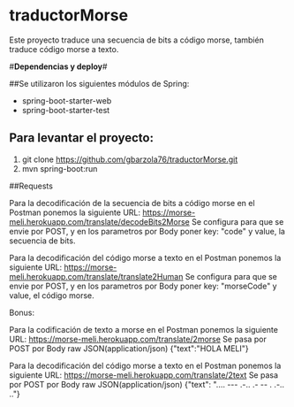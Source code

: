 # traductorMorse

Este proyecto traduce una secuencia de bits a código morse, también traduce código morse a texto.

#**Dependencias y deploy**#

##Se utilizaron los siguientes módulos de Spring:
* spring-boot-starter-web
* spring-boot-starter-test

## Para levantar el proyecto:
1. git clone https://github.com/gbarzola76/traductorMorse.git
2. mvn spring-boot:run

##Requests

Para la decodificación de la secuencia de bits a código morse en el Postman ponemos la siguiente URL: 
https://morse-meli.herokuapp.com/translate/decodeBits2Morse 
Se configura para que se envie por POST, y en los parametros por Body poner key: "code" y value, la secuencia de bits.

Para la decodificación del código morse a texto en el Postman ponemos la siguiente URL:
https://morse-meli.herokuapp.com/translate/translate2Human 
Se configura para que se envie por POST, y en los parametros por Body poner key: "morseCode" y value, el código morse.

Bonus:

Para la codificación de texto a morse en el Postman ponemos la siguiente URL:
https://morse-meli.herokuapp.com/translate/2morse
Se pasa por POST por Body raw JSON(application/json) {"text":"HOLA MELI"}

Para la decodificación del código morse a texto en el Postman ponemos la siguiente URL:
https://morse-meli.herokuapp.com/translate/2text
Se pasa por POST por Body raw JSON(application/json) {"text": ".... --- .-.. .- -- . .-.. .."}


